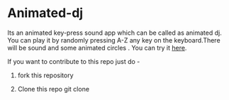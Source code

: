 # Animated-dj

Its an animated key-press sound app which can be called as animated dj. You can play it by randomly pressing A-Z any key on the keyboard.There will be sound and some animated circles .
You can try it [here](https://anubhvshrma18.github.io/Animated-dj/).

If you want to contribute to this repo just do -

1. fork this repository

2. Clone this repo
    git clone <repo link>


